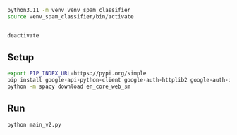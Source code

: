 ```bash
python3.11 -m venv venv_spam_classifier
source venv_spam_classifier/bin/activate


deactivate
```

## Setup
```bash
export PIP_INDEX_URL=https://pypi.org/simple
pip install google-api-python-client google-auth-httplib2 google-auth-oauthlib spacy
python -m spacy download en_core_web_sm
```

## Run
```bash
python main_v2.py
```
